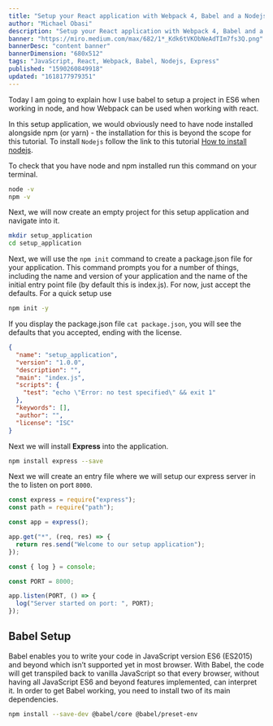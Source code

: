 ```yaml
---
title: "Setup your React application with Webpack 4, Babel and a Nodejs server (PART 1)"
author: "Michael Obasi"
description: "Setup your React application with Webpack 4, Babel and a Nodejs server (PART 1)"
banner: "https://miro.medium.com/max/682/1*_Kdk6tVKObNeAdTIm7fs3Q.png"
bannerDesc: "content banner"
bannerDimension: "680x512"
tags: "JavaScript, React, Webpack, Babel, Nodejs, Express"
published: "1590260849918"
updated: "1618177979351"
---
```


Today I am going to explain how I use babel to setup a project in ES6 when working in node, and how Webpack can be used when working with react.

In this setup application, we would obviously need to have node installed alongside npm (or yarn) - the installation for this is beyond the scope for this tutorial. To install `Nodejs` follow the link to this tutorial [How to install nodejs](https://www.positronx.io/how-to-install-node-js-on-mac-os/).

To check that you have node and npm installed run this command on your terminal.

```bash
node -v
npm -v
```

Next, we will now create an empty project for this setup application and navigate into it.

```bash
mkdir setup_application
cd setup_application
```

Next, we will use the `npm init` command to create a package.json file for your application. This command prompts you for a number of things, including the name and version of your application and the name of the initial entry point file (by default this is index.js). For now, just accept the defaults.
For a quick setup use

```bash
npm init -y
```

If you display the package.json file `cat package.json`, you will see the defaults that you accepted, ending with the license.

```json
{
  "name": "setup_application",
  "version": "1.0.0",
  "description": "",
  "main": "index.js",
  "scripts": {
    "test": "echo \"Error: no test specified\" && exit 1"
  },
  "keywords": [],
  "author": "",
  "license": "ISC"
}
```

Next we will install **Express** into the application.

```bash
npm install express --save
```

Next we will create an entry file where we will setup our express server in the to listen on port `8000`.

```js
const express = require("express");
const path = require("path");

const app = express();

app.get("*", (req, res) => {
  return res.send("Welcome to our setup application");
});

const { log } = console;

const PORT = 8000;

app.listen(PORT, () => {
  log("Server started on port: ", PORT);
});
```

## Babel Setup

Babel enables you to write your code in JavaScript version ES6 (ES2015) and beyond which isn’t supported yet in most browser. With Babel, the code will get transpiled back to vanilla JavaScript so that every browser, without having all JavaScript ES6 and beyond features implemented, can interpret it. In order to get Babel working, you need to install two of its main dependencies.

```bash
npm install --save-dev @babel/core @babel/preset-env
```
